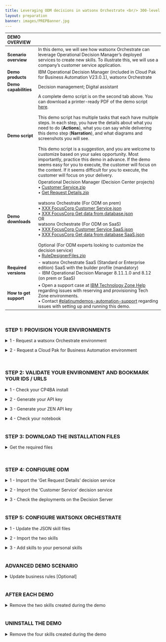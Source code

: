 ```yaml
---
title: Leveraging ODM decisions in watsonx Orchestrate <br/> 300-level live demo
layout: preparation
banner: images/PREPBanner.jpg
---
```


<span id="place1"></span>

<span id="top"></span>

| **DEMO OVERVIEW** | | 
| :---         | :--- |
| **Scenario overview** | In this demo, we will see how watsonx Orchestrate can leverage Operational Decision Manager’s deployed services to create new skills. To illustrate this, we will use a company’s customer service application. |
| **Demo products** | IBM Operational Decision Manager (included in Cloud Pak for Business Automation V23.0.1), watsonx Orchestrate |
| **Demo capabilities** | Decision management; Digital assistant |
| **Demo script** | A complete demo script is on the second tab above. You can download a printer-ready PDF of the demo script <a href="./files/DEMO_Script.pdf" target="_blank" rel="noreferrer">here</a>. <br/><br/> This demo script has multiple tasks that each have multiple steps. In each step, you have the details about what you need to do (**Actions**), what you can say while delivering this demo step (**Narration**), and what diagrams and screenshots you will see.<br/><br/>This demo script is a suggestion, and you are welcome to customize based on your sales opportunity. Most importantly, practice this demo in advance. If the demo seems easy for you to execute, the customer will focus on the content. If it seems difficult for you to execute, the customer will focus on your delivery. |
| **Demo downloads** | Operational Decision Manager (Decision Center projects) <br/> • <a href="./files/Customer Service.zip" target="_blank" rel="noreferrer">Customer Service.zip</a> <br/> • <a href="./files/Get Request Details.zip" target="_blank" rel="noreferrer">Get Request Details.zip</a> <br/><br/> watsonx Orchestrate (For ODM on prem) <br/> • <a href="./files/XXX%20FocusCorp%20Customer%20Service.json" target="_blank" rel="noreferrer">XXX FocusCorp Customer Service.json</a> <br/> • <a href="./files/XXX%20FocusCorp%20Get%20data%20from%20database.json" target="_blank" rel="noreferrer">XXX FocusCorp Get data from database.json</a><br/>OR<br/> watsonx Orchestrate (For ODM on SaaS) <br/> • <a href="./files/XXX%20FocusCorp%20Customer%20Service%20SaaS.json" target="_blank" rel="noreferrer">XXX FocusCorp Customer Service SaaS.json</a> <br/> • <a href="./files/XXX%20FocusCorp%20Get%20data%20from%20database%20SaaS.json" target="_blank" rel="noreferrer">XXX FocusCorp Get data from database SaaS.json</a> <br/><br/> Optional (For ODM experts looking to customize the decision service) <br/> • <a href="./files/RuleDesignerFiles.zip" target="_blank" rel="noreferrer">RuleDesignerFiles.zip</a> |
| **Required versions** | - watsonx Orchestrate SaaS (Standard or Enterprise edition) SaaS with the builder profile (mandatory)<br/>- IBM Operational Decision Manager 8.11.1.0  and 8.12 (on prem or SaaS)<br>|
| **How to get support** | • Open a support case at <a href="https://techzone.ibm.com/help" target="_blank" rel="noreferrer">IBM Technology Zone Help</a> regarding issues with reserving and provisioning Tech Zone environments.<br/>• Contact <a href="https://ibm-cloud.slack.com/archives/C0216F39ACU" target="_blank" rel="noreferrer">#platinumdemos-automation-support</a> regarding issues with setting up and running this demo. |

<inline-notification text="This demo uses a shared watsonx Orchestrate environment. You will use your own 3-letter initials denoted by ‘<strong>XXX</strong>’ to differentiate any artifacts you create.<br/><br/>Note for ODM on SaaS users:</strong>  We are detailing the setup of IBM Operational Decision Manager (ODM) using a TechZone pre-configured VMWare image powered by PakInstaller. However, compatible ODM on SaaS configuration files are provided. <br/> Ask your SaaS administrator for a basic authentication userID/Password to connect the watsonx Orchestrate to your ODM instance."></inline-notification>

<br/>

### **STEP 1: PROVISION YOUR ENVIRONMENTS**
<details markdown="1">

<summary>1 - Request a watsonx Orchestrate environment</summary>

This 300 demonstration requires an IBM watsonx Orchestrate (standard or enterprise) environment with the **'builder profile'** access rights. 
The procedure to request a watsonx Orchestrate environment access is documented on the <a href='https://techzone.ibm.com/collection/watsonx-orchestrate' target="_blank">watsonx Orchestrate environment access on TechZone</a>.

Make sure you are granted the **'builder profile'** role in your 300 environment request.

**[Go to top](#top)**

<br/>
</details>
<p/>

<details markdown="1">
<summary>2 - Request a Cloud Pak for Business Automation environment</summary>

To run this demonstration, you will need an OpenShift environment with Cloud Pak
for Business Automation 23.0.1 installed. We will use IBM Operational Decision
Manager on prem version contained in this installation. Only the Decision
capabilities must be installed from your Cloud Pak for Business Automation.<br/> <inline-notification text="Note: If you want to use your ODM hosted on a SaaS tenant, just contact your SaaS administrator to get a user and password to connect your RES in Basic Authentication. Go directly to Step 3: Download the installation files."></inline-notification>



1. Visit the <a href="https://techzone.ibm.com/collection/PakInstaller/journey-cloud-pak-for-business-automation" target="_blank" rel="noreferrer">Pak Installer</a> page. <br/><br/>

2. Click the **Cloud Pak for Business Automation 23.0.1 IF001 - VMWare Public (OCP 4.12) (Powered by Pak Installer)** tile. <br/> <img src="images/Prep-1-1-2.png" width="800" /><br/>

3. Select **Reserve now** tile. <br/> <img src="images/Prep-1-1-3.png" width="800" /><br/><br/>

4. Select **Practice / Self-Education** <br/> <img src="images/Prep-1-1-4.png" width="800" /><br/><br/>

5. Enter a **Purpose description** <br/> <img src="images/Prep-1-1-5.png" width="800" /><br/><br/>

6. Select your **Preferred Geography** <br/> <img src="images/Prep-1-1-6.png" width="800" /><br/><br/>

7. Select **decisions** as the **Starter service** <br/> <img src="images/Prep-1-1-7.png" width="800" /><br/><br/>

8. Read and agree to **IBM Technology Zone's Terms and Conditions and End User Security Policies** (1). Click **Submit** (2). <br/> <img src="images/Prep-1-1-8.png" width="800" /><br/><br/>

9. Check that the request was correctly submitted, and wait for the confirmation emails. <br/> <img src="images/Prep-1-1-9.png" width="800" /><br/><br/>

<br/>

**[Go to top](#top)**

<br/><br/>

</details>

<p/>
<br/>

### **STEP 2: VALIDATE YOUR ENVIRONMENT AND BOOKMARK YOUR IDS / URLS**

<details markdown="1">

<summary>1 - Check your CP4BA install</summary>

After 4-5 hours, your Cloud Pak for Business Automation (CP4BA) should be ready. After requesting your CP4BA, you will receive a series of emails from IBM Technology Zone regarding the progress of your request.

1. Check for an email with the subject **Pak Installer – CloudPakInstalled** (1). Add your **Pak Installer Portal URL** (2) into your notebook. <br/> <img src="images/Prep-2-1-1.png" width="800" /><br/>

2. Wait for ODM to be installed. <br/> <inline-notification text="At this stage, it will take around 3-4 hours to have ODM fully installed onto your environment."></inline-notification>

3. Click your **Pak Installer Portal URL**. <br/> <img src="images/Prep-2-1-3.png" width="800" /><br/>

4. Click the **Cloud Pak Console** tab. <br/> <img src="images/Prep-2-1-4.png" width="800" /><br/>

5. Check that the **Decision Console ODM** credentials and URLs are available. <br/> <inline-notification text="If nothing is displayed in this section, you will have to wait a bit more for the installation to be completed."></inline-notification> <img src="images/Prep-2-1-5.png" width="800" /><br/>

6. Add the following information to your notebook: **Decisions Admin Username** and **Decisions Admin Password** (1), **Decision Center URL** (2), **Decision Server Console URL** (3), **Designer URL** (4). <br/> <img src="images/Prep-2-1-6.png" width="800" /><br/>

7. Add the CPD URL of your CP4BA install to your notebook. <br/> <inline-notification text="Copy only the section highlighted in blue. It will be used to configure the discovery service in watsonx Orchestrate."></inline-notification> <img src="images/Prep-2-1-7.png" width="800" /><br/>

<br/>

**[Go to top](#top)**

<br/><br/>

</details>

<p/>

<details markdown="1">

<summary>2 - Generate your API key</summary>

1. Log into the Designer interface using the **Designer URL** from your notebook using **Enterprise LDAP**. <br/> <img src="images/Prep-2-2-1.png" width="800" /><br/>

2. Use the **Admin Username (cp4admin)** credentials (1) from your notebook. Click **Log in** (2). <br/> <img src="images/Prep-2-2-2.png" width="800" /><br/>

3. Right-click on your **avatar** icon (1). Click **Profile and settings** (2). <br/> <img src="images/Prep-2-2-3.png" width="800" /><br/>

4. Click **API key**. <br/> <img src="images/Prep-2-2-4.png" width="800" /><br/>

5. Click **Generate new key**. <br/> <img src="images/Prep-2-2-5.png" width="800" /><br/>

6. Click **Generate**. <br/> <img src="images/Prep-2-2-6.png" width="800" /><br/>

7. Click the **show**<br/> <img src="images/Prep-2-2-7.png" width="800" /><br/>

8. Copy and paste the **API key** into your notebook (1). Click **Close** (2). <br/> <img src="images/Prep-2-2-8.png" width="800" /><br/>

<br/>

**[Go to top](#top)**

<br/><br/>

</details>

<p/>

<details markdown="1">

<summary>3 - Generate your ZEN API key</summary>

1. Open a terminal window. <br/> <img src="images/Prep-2-3-1.png" width="800" /><br/>

2. Type the command: <br/> `echo -n "cp4admin:<your API key>" | base64` <br/> <img src="images/Prep-2-3-2.png" width="800" /><br/>

3. Copy and paste your ZEN API key (in blue) in your notebook using the format '**ZenApiKey + [your generated ZEN API key]**'  <br/> <img src="images/Prep-2-3-3.png" width="800" /><br/>

<br/>

**[Go to top](#top)**

<br/><br/>

</details>

<p/>

<details markdown="1">

<summary>4 - Check your notebook</summary>

At this stage your notbook should contain the following information: <br/><img src="images/Prep-2-4-1.png" width="800" /><br/><inline-notification text="Please note the format of the ZEN API key (highlighted in orange), which you will have to use in the discovery service."></inline-notification> 

<br/>

**[Go to top](#top)**

<br/><br/>

</details>

<br/>

### **STEP 3: DOWNLOAD THE INSTALLATION FILES**

<details markdown="1">

<summary>Get the required files</summary>

Four installation files are required for the setup of this demonstration.<br/><br/>
To set up IBM Operational Decision Manager (ODM): <br/>
• <a href="./files/Customer Service.zip" target="_blank" rel="noreferrer">Customer Service.zip</a> <br/>
• <a href="./files/Get Request Details.zip" target="_blank" rel="noreferrer">Get Request Details.zip</a><br/><br/>
To set up watsonx Orchestrate (ODM on prem): <br/>
• <a href="./files/XXX%20FocusCorp%20Customer%20Service.json" target="_blank" rel="noreferrer">XXX FocusCorp Customer Service.json</a><br/> 
• <a href="./files/XXX%20FocusCorp%20Get%20data%20from%20database.json" target="_blank" rel="noreferrer">XXX FocusCorp Get data from database.json</a><br/>
OR<br/>
To set up watsonx Orchestrate (ODM on SaaS): <br/>
• <a href="./files/XXX%20FocusCorp%20Customer%20Service%20SaaS.json" target="_blank" rel="noreferrer">XXX FocusCorp Customer Service.json</a><br/> 
• <a href="./files/XXX%20FocusCorp%20Get%20data%20from%20database%20SaaS.json" target="_blank" rel="noreferrer">XXX FocusCorp Get data from database.json</a><br/><br/>

**Customer Service.zip** contains the business rule decision service driving the customer service decisions.<br/> 
**Get Request Details.zip** contains some rules that are used to simulate access to the FocusCorp database. These rules are providing the customer and purchase details based on a customer and purchase ID. This service is used to create the ‘FocusCorp get data from database’ skill.
The two JSON files are the skills configuration files that are used to make the skill creation faster in watsonx Orchestrate.<br/><br/>
Download the four files corresponding to your configuration on your computer to have them ready to setup ODM and watsonx Orchestrate.

<br/>

**[Go to top](#top)**

<br/><br/>

</details>

<p/>
<br/>

### **STEP 4: CONFIGURE ODM**

<details markdown="1">

<summary>1 - Import the ‘Get Request Details’ decision service</summary>

1. Log in to the **Decision Center** using the URL and credentials from your notebook. <br/> <img src="images/Prep-4-1-1.png" width="800" /><br/>

2. Click the **LIBRARY** tab. <br/> <img src="images/Prep-4-1-2.png" width="800" /><br/>

3. Click the **import** icon. <br/> <img src="images/Prep-4-1-3.png" width="800" /><br/>

4. Click **Choose**. <br/> <img src="images/Prep-4-1-4.png" width="800" /><br/>

5. Navigate to your local folder and select **Get Request Details.zip** (1). Click **Open** (2). <br/> <img src="images/Prep-4-1-5.png" width="800" /><br/>

6. Click **Import**. <br/> <img src="images/Prep-4-1-6.png" width="800" /><br/>

7. Click the **LIBRARY** tab. <br/> <img src="images/Prep-4-1-7.png" width="800" /><br/>

8. Repeat from **Step 3** and import the **Customer Service.zip** file. <br/>

9. Click **Get Request Details**. <br/> <img src="images/Prep-4-1-9.png" width="800" /><br/>

10. Click **main**. <br/> <img src="images/Prep-4-1-10.png" width="800" /><br/>

11. Click the **Deployments** tab. <br/> <img src="images/Prep-4-1-11.png" width="800" /><br/>

12. Click the **Configurations** tab. <br/> <img src="images/Prep-4-1-12.png" width="800" /><br/>

13. Click the **+** icon. <br/> <img src="images/Prep-4-1-13.png" width="800" /><br/>

14. For the **Configuration name**, enter ‘**wxoDeploy**’ (1). For the **RuleApp name**, enter ‘**FocusCorp_GetRequestDetails**’ (2). Click the **Operations** tab (3). <br/> <inline-notification text="Make sure to use the same name and letter case for the RuleApp name."></inline-notification> <img src="images/Prep-4-1-14.png" width="800" /><br/>

15. Select the **FocusCorp_Get_request_details** operation (1). Click the **Targets** tab (2). <br/> <img src="images/Prep-4-1-15.png" width="800" /><br/>

16. Check the **Decision Service Execution** target server (1). Click the **save** icon (2). <br/> <img src="images/Prep-4-1-16.png" width="800" /><br/>

17. Click **Create new version**. <br/> <img src="images/Prep-4-1-17.png" width="800" /><br/>

18. Hover your cursor over the **wxoDeploy** row and click the **deploy** icon. <br/> <img src="images/Prep-4-1-18.png" width="800" /><br/>

19. Click **Deploy**. <br/> <img src="images/Prep-4-1-19.png" width="800" /><br/>

20. Click **OK**. <br/> <img src="images/Prep-4-1-20.png" width="800" /><br/>

21. Wait for the service to be deployed. <br/> <img src="images/Prep-4-1-21.png" width="800" /><br/>

22. Click the **LIBRARY** tab. <br/> <img src="images/Prep-4-1-22.png" width="800" /><br/><inline-notification text="The first decision service is now deployed on the rule execution server. Let’s deploy the ‘Customer Service’ one in the same way."></inline-notification>

<br/>

**[Go to top](#top)**

<br/><br/>

</details>

<p/>

<details markdown="1">

<summary>2 - Import the ‘Customer Service’ decision service</summary>

Let's deploy the decision service driving the ‘Customer Service’ decision of the demo.

For this service, we are going to deploy two different instances with two different operations. One will be used by the finalized 'Customer Service' skill; the other one will be used to show how to create a skill step by step in watsonx Orchestrate. For this second one, you will have to update the RuleApp name with your own ‘XXX’ initials in order to not conflict with some skills that may have already been published by other users of your watsonx Orchestrate tenant.

1. Click the **Customer Service** decision service. <br/> <img src="images/Prep-4-2-1.png" width="800" /><br/>

2. Click the **main**. <br/> <img src="images/Prep-4-2-2.png" width="800" /><br/>

3. Click the **X** to remove the filter on the decision artifacts. <br/> <img src="images/Prep-4-2-3.png" width="800" /><br/>

4. Expand the **Customer Service** folder. <br/> <img src="images/Prep-4-2-4.png" width="800" /><br/>

5. Click **Operations**. <br/> <img src="images/Prep-4-2-5.png" width="800" /><br/>

6. Hover your cursor over the **FC_CustomerService** row and click the **edit** icon. <br/> <img src="images/Prep-4-2-6.png" width="800" /><br/> 

7. Replace the '**XXX**' in the **Ruleset Name** with your own three-letter initials (1). Click the **save** icon (2). <br/> <img src="images/Prep-4-2-7.png" width="800" /><br/> 

8. Click **Create New Version**. <br/> <img src="images/Prep-4-2-8.png" width="800" /><br/> 

9. Click **Deployments**. <br/> <img src="images/Prep-4-2-9.png" width="800" /><br/> 

10. Click **Configurations**. <br/> <img src="images/Prep-4-2-10.png" width="800" /><br/> 

11. Click the **+** button. <br/> <img src="images/Prep-4-2-11.png" width="800" /><br/> 

12. For the **Configuration name**, enter ‘**wxODeploy**’ (1). For the **RuleApp name**, enter ‘**FocusCorp_CustomerService**’ (2). Click the **Operations** tab (3). <br/> <inline-notification text="Make sure to use the same name and letter case for the RuleApp name."></inline-notification> <img src="images/Prep-4-2-12.png" width="800" /><br/>

13. Select the **FocusCorp_CustomerService** operation (1). Click the **Targets** tab (2). <br/> <img src="images/Prep-4-2-13.png" width="800" /><br/> 

14. Select the **Decision Service Execution** target server (1). Click the **save** icon (2). <br/> <img src="images/Prep-4-2-14.png" width="800" /><br/> <inline-notification text="ODM on SaaS users, you can choose the Dev or Prod server. Just make sure to bookmark the corresponding server URL to connect the discovery service later in this documentation."></inline-notification> 

15. Click **Create New Version**. <br/> <img src="images/Prep-4-2-15.png" width="800" /><br/>

16. Repeat from **Step 11** using the following information: <br/><br/> • **Configuration name**: wxoDeployDemo <br/> • **RuleApp name**: FC_CustomerService <br/> • Select the **FC_CustomerService** operation <br/>

17. Hover your cursor over the **wxODeploy** row and click the **deploy** icon. <br/> <img src="images/Prep-4-2-17.png" width="800" /><br/>

18. Click **Deploy**. <br/> <img src="images/Prep-4-2-18.png" width="800" /><br/>

19. Click **OK**. <br/> <img src="images/Prep-4-2-19.png" width="800" /><br/>

20. After the deployment is completed, click **Configurations**. <br/> <img src="images/Prep-4-2-20.png" width="800" /><br/>

21. Repeat from **Step 17** and deploy the **wxODeployDemo** configuration. <br/> <img src="images/Prep-4-2-21.png" width="800" /><br/>
We are done with the Decision Center configuration, let’s now make sure the two decision services are correctly deployed on the Rule Execution Server.<br/>

<br/>

**[Go to top](#top)**

<br/><br/>

</details>

<p/>

<details markdown="1">

<summary>3 - Check the deployments on the Decision Server</summary>

Let’s now make sure the two decision services are correctly deployed on the Rule Execution Server.

1. Open the **Decision Server Console** using the URL from your notebook. <br/>
2. Click the **Explorer** tab. <br/> <img src="images/Prep-4-3-2.png" width="800" /><br/>

3. [Optional] Select the two RuleApps that are not part of the demo (1). Click **Remove** (2). <br/> <inline-notification text="We are removing these two RuleApps to better display the deployed services in the watsonx Orchestrate discovery service."></inline-notification> <img src="images/Prep-4-3-3.png" width="800" /><br/>

4. Click **Confirm**. <br/> <img src="images/Prep-4-3-4.png" width="800" /><br/>

5. Click **FC_CustomerService**. <br/> <img src="images/Prep-4-3-5.png" width="800" /><br/>

6. Make sure the ruleset name has your updated initials (it is '**XXX**' in the screenshot by default). <br/> <img src="images/Prep-4-3-6.png" width="800" /><br/>

<br/>

**[Go to top](#top)**

<br/><br/>

</details>

<br/>

### **STEP 5: CONFIGURE WATSONX ORCHESTRATE**

<details markdown="1">

<summary>1 - Update the JSON skill files</summary>

To quicken the demo setup, we are providing two skill configuration files. In order to avoid conflicts with other watsonx Orchestrate users, we are going to customize these skills with your own three-letter initials.

We are also going to update the server URL with the URL of your own ODM Rule Execution Server.<br/>
<inline-notification text="In the following steps, ODM on SaaS users will edit/use the SaaS versions of the two JSON files."></inline-notification>

1. Open the **XXX FocusCorp Customer Service.json** file with a compatible text editor of your choice. <br/> <img src="images/Prep-5-1-1.png" width="800" /><br/>

2. Replace the **server URL** with the **CMD URL** from your notebook. <br/> <inline-notification text="Replace only the section highlighted in blue.</br>If you have deployed your decision service on SaaS,  the URL will look like <strong>https://odm-run-demo-emea-10.automationcloud.ibm.com/</strong>DecisionService/rest. The section in bold corresponds to the Decision Server URL your ODM service is deployed on (Dev or Prod). "></inline-notification> <img src="images/Prep-5-1-2.png" width="800" /><br/>

3. Replace the two occurrences of ‘**XXX**’ occurrences with your own three-letter initials. <br/> <img src="images/Prep-5-1-3.png" width="800" /><br/>

4. Save the file under a new name containing your own initials. <br/>

5. Repeat from **Step 1** to update the second JSON file (**XXX Focus Corp Get data from database.json**). <br/>

<br/>

**[Go to top](#top)**

<br/><br/>

</details>

<p/>

<details markdown="1">

<summary>2 - Import the two skills</summary>

1. Log in to your watsonx Orchestrate instance using your IBM ID credentials. <br/> <img src="images/Prep-5-2-1.png" width="800" /><br/>

2. Click the **menu slider** icon. <br/> <img src="images/Prep-5-2-2.png" width="800" /><br/>

3. Click **Skills**. <br/> <img src="images/Prep-5-2-3.png" width="800" /><br/>

4. Enter your '**XXX**' initials to see the skills that may have been deployed with these same initials. <br/> <inline-notification text="Use other initials if the demo skills have already been deployed with the initials of your choice."></inline-notification> <img src="images/Prep-5-2-4.png" width="800" /><br/>

5. Click **Add skills**. <br/> <img src="images/Prep-5-2-5.png" width="800" /><br/>

6. Click **From files**. <br/> <img src="images/Prep-5-2-6.png" width="800" /><br/>

7. Click **Drag and drop files here or click to upload**. <br/> <img src="images/Prep-5-2-7.png" width="800" /><br/>

8. Select the **XXX FocusCorp Get data from database.json** file you previously customized (1). Click **Open** (2). <br/> <img src="images/Prep-5-2-8.png" width="800" /><br/>

9. Click **Next**. <br/> <img src="images/Prep-5-2-9.png" width="800" /><br/>

10. Select the **XXX FocusCorp Get data from database** skill (1). Click **Add** (2). <br/> <img src="images/Prep-5-2-10.png" width="800" /><br/>

11. Enter your '**XXX**' initials to search for your skill. <br/> <img src="images/Prep-5-2-11.png" width="800" /><br/>

12. Click the **ellipsis** icon (1). Click **Enhance this skill** (2). <br/> <img src="images/Prep-5-2-12.png" width="800" /><br/>

13. Click **Publish**. <br/> <img src="images/Prep-5-2-13.png" width="800" /><br/>

14. Enter your '**XXX**' initials and check that your skill is correctly published. <br/> <img src="images/Prep-5-2-14.png" width="800" /><br/>

15. Repeat from **Step 5** and import the **XXX FocusCorp Customer Service.json** file. <br/>

16. Click **IBM watsonx Orchestrate**. <br/> <img src="images/Prep-5-2-16.png" width="800" /><br/>

<br/>

**[Go to top](#top)**

<br/><br/>

</details>

<p/>

<details markdown="1">

<summary>3 - Add skills to your personal skills</summary>

1. Click **Add skills from the catalog**. <br/> <img src="images/Prep-5-3-1.png" width="800" /><br/>

2. Enter your '**XXX**' initials to search for the imported skills in the catalog. <br/> <img src="images/Prep-5-3-2.png" width="800" /><br/>

3. Click the **XXX FocusCorp_Get_Data_From_database** skill. <br/> <img src="images/Prep-5-3-3.png" width="800" /><br/>

4. Click **Connect app**. <br/> <img src="images/Prep-5-3-4.png" width="800" /><br/><inline-notification text="For ODM on SaaS users, use the Basic Authentication userID/password provided by your SaaS administrator in the following steps."></inline-notification>

5. Enter your **ZEN API key** from your notebook (1). Click **Connect app** (2) <br/> <img src="images/Prep-5-3-5.png" width="800" /><br/>

6. Click **Add skill +**. <br/> <img src="images/Prep-5-3-6.png" width="800" /><br/>

7. Check that your skill is added. Click **IBM watsonx Orchestrate**. <br/> <img src="images/Prep-5-3-7.png" width="800" /><br/>

8. Repeat from **Step 1** and add the **XXX FocusCorp Customer Service** skill. <br/>

9. Click the **XXX Focus Corp Get data from database** skill to test it. <br/> <img src="images/Prep-5-3-9.png" width="800" /><br/>

10. Enter ‘**johnsmith@acme.com**’ as the **Customer email** (1). Enter ‘**001**’ as  **Product identification number** (2). Click **Apply** (3). <br/> <img src="images/Prep-5-3-10.png" width="800" /><br/>

11. Check that the service returns some values. <br/> <img src="images/Prep-5-3-11.png" width="800" /><br/>

You are now ready to demo!

<br/>

**[Go to top](#top)**

<br/><br/>

</details>

<br/>

### **ADVANCED DEMO SCENARIO**

<details markdown="1">

<summary> Update business rules [Optional] </summary>
<br/>
<inline-notification text="You must be comfortable with ODM to proceed with this scenario."></inline-notification>

The provided skills (jason files) are configured to use the latest deployed ruleapp. You can use that following additional actions to illustrate this capability:
1. Update a business rule in the Decision Center with any policy update of your choice. 
2. Deploy a new version of the RuleApp in the Rule Execution Server using your exiting deployment configuration. 
3. Re-run the exact same skill flow and show that the new rules have been applied.

</details>
<br/>


### **AFTER EACH DEMO**

<details markdown="1">

<summary>Remove the two skills created during the demo</summary>

After each demo, you must remove the **New XXX FC FocusCorp Customer Service** skill you imported using the discovery service, as well as the skill flow created during the demo. <br/> <img src="images/Prep-6-1.png" width="800" /><br/>

1. Click the **menu slider** icon. <br/> <img src="images/Prep-6-1-1.png" width="800" /><br/>

2. Click **Skills**. <br/> <img src="images/Prep-6-1-2.png" width="800" /><br/>

3. Enter your '**XXX**' initials to access your skills. <br/> <img src="images/Prep-6-1-3.png" width="800" /><br/>

4. Look for the skill with the **Skill flow** skill type. Click its corresponding **ellipsis** icon (1). Click **Delete this skill** (2). <br/> <img src="images/Prep-6-1-4.png" width="800" /><br/>

5. Click **Delete**. <br/> <img src="images/Prep-6-1-5.png" width="800" /><br/>

6. Repeat from **Step 4** and delete the **New XXX FC Customer Service** skill. <br/> <img src="images/Prep-6-1-6.png" width="800" /><br/>

7. Click **IBM watsonx Orchestrate**. <br/> <img src="images/Prep-6-1-7.png" width="800" /><br/>

8. You are now ready to demo again. <br/> <img src="images/Prep-6-1-8.png" width="800" /><br/>
<inline-notification text="Only the 2 FocusCorp skills imported from the Jason files and recognizable with their FocusCorp icon should remain in your skill set."></inline-notification>
<br/>

**[Go to top](#top)**

<br/><br/>

</details>

<br/>

### **UNINSTALL THE DEMO**

<details markdown="1">

<summary>Remove the four skills created during the demo</summary>

1. Repeat the **AFTER EACH DEMO** steps and remove the four '**XXX**' skills (XXX being your own initials). <br/> <inline-notification text="The kill flow must be removed first."></inline-notification> <img src="images/Prep-7-1-1.png" width="800" /><br/>

2. Enter your '**XXX**' initials and make sure no skills remain. <br/> <img src="images/Prep-7-1-2.png" width="800" /><br/>

<br/>

**[Go to top](#top)**

<br/><br/>

</details>

